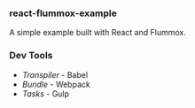 ### react-flummox-example

A simple example built with React and Flummox.

### Dev Tools
* _Transpiler_ - Babel
* _Bundle_ - Webpack
* _Tasks_ - Gulp